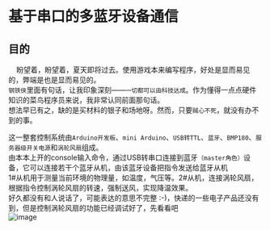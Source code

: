 # 基于串口的多蓝牙设备通信
## 目的
&nbsp;&nbsp;&nbsp;&nbsp;盼望着，盼望着，夏天即将过去。使用游戏本来编写程序，好处是显而易见的，弊端是也是显而易见的。</br>
`钢铁侠`里面有句话，让我印象深刻——`一切都可以由科技达成`。作为懂得一点点硬件知识的菜鸟程序员来说，我非常认同前面那句话。</br>
想法早已有之，缺的是买材料的银子和场地呀。然而，只要`贼心不死`，就没有办不到的事。</br>

这一整套控制系统由`Arduino开发板`、`mini Arduino`、`USB转TTL`、`蓝牙`、`BMP180`、`服务器级开关电源`和`涡轮风扇`组成。</br>
由本本上开的console输入命令，通过USB转串口连接到蓝牙`（master角色）`设备，它可以连接若干个蓝牙从机，由该蓝牙设备把指令发送给蓝牙从机</br>
1#从机用于测量当前环境的物理量，如温度，气压等。2#从机，连接涡轮风扇，根据指令控制涡轮风扇的转速，强制送风，实现降温效果。</br>
好久都没有和人说话了，可能表达的意思不完整 :-)，快递的一些电子产品还没有到，但是控制涡轮风扇的功能已经调试好了，先看看吧</br>
![image](https://github.com/Iflier/fanAndBLT/images/1.jpg)</br>

